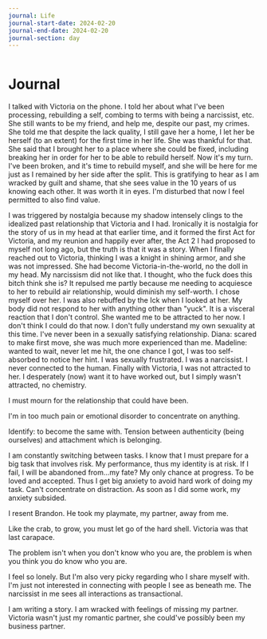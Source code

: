 ```yaml
---
journal: Life
journal-start-date: 2024-02-20
journal-end-date: 2024-02-20
journal-section: day
---
```


```calendar-nav
```

# Journal
I talked with Victoria on the phone. I told her about what I've been processing, rebuilding a self, combing to terms with being a narcissist, etc. She still wants to be my friend, and help me, despite our past, my crimes. She told me that despite the lack quality, I still gave her a home, I let her be herself (to an extent) for the first time in her life. She was thankful for that. She said that I brought her to a place where she could be  fixed, including breaking her in order for her to be able to rebuild  herself. Now it's my turn. I've been broken, and it's time to rebuild myself, and she will be here for me just as I remained by her side after the split. This is gratifying to hear as I am wracked by guilt and shame, that she sees value in the 10 years of us knowing each other. It was worth it in eyes. I'm disturbed that now I feel permitted to also find value. 

I was triggered by nostalgia because my shadow intensely clings to the idealized past relationship that Victoria and I had. Ironically it is nostalgia for the story of us in my head at that earlier time, and it formed the first Act for Victoria, and my reunion and happily ever after, the Act 2 I had proposed to myself not long ago, but the truth is that it was a story. When I finally reached out to Victoria, thinking I was a knight in shining armor, and she was not impressed. She had become Victoria-in-the-world, no the doll in my head. My narcissism did not like that. I thought, who the fuck does this bitch think she is? It repulsed me partly because me needing to acquiesce to her to rebuild air relationship, would diminish my self-worth. I chose myself over her. I was also rebuffed by the Ick when I looked at her. My body did not respond to her with anything other than "yuck". It is a visceral reaction that I don't control. She wanted me to be attracted to her now. I don't think I could do that now. I don't fully understand my own sexuality at this time. I've never been in a sexually satisfying relationship. Diana: scared to make first move, she was much more experienced than me. Madeline: wanted to wait, never let me hit, the one chance I got, I was too self-absorbed to notice her hint. I was sexually frustrated. I was a narcissist. I never connected to the human. Finally with Victoria, I was not attracted to her. I desperately (now) want it to have worked out, but I simply wasn't attracted, no chemistry. 

I must mourn for the relationship that could have been. 

I'm in too much pain or emotional disorder to concentrate on anything. 

Identify: to become the same with. Tension between authenticity (being ourselves) and attachment which is belonging. 

I am constantly switching between tasks. I know that I must prepare for a big task that involves risk. My performance, thus my identity is at risk. If I fail, I will be abandoned from...my fate? My only chance at progress. To be loved and accepted. Thus I get big anxiety to avoid hard work of doing my task. Can't concentrate on distraction. As soon as I did some work, my anxiety subsided.

I resent Brandon. He took my playmate, my partner, away from me.

Like the crab, to grow,  you must let go of the hard  shell. Victoria was that last carapace.

The problem isn't when you don't know who you are, the problem is when you think you do know who you are.

I feel so lonely. But I'm also very picky regarding who I share myself with. I'm just not interested in connecting with people I see as beneath me. The narcissist in me sees all interactions as transactional.

I am writing a story. I am wracked with feelings of missing my partner. Victoria wasn't just my romantic partner, she could've possibly been my business partner.



